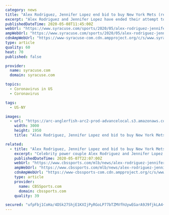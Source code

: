 ```yaml
---
category: news
title: "Alex Rodriguez, Jennifer Lopez end bid to buy New York Mets (report)"
excerpt: "Alex Rodriguez and Jennifer Lopez have ended their attempt to buy the Mets, according to Thornton McEnery of the New York Post. The power couple was reportedly exploring the possibility late last month but is no longer interested due to a series of obstacles that would make a potential sale difficult."
publishedDateTime: 2020-05-08T11:45:00Z
webUrl: "https://www.syracuse.com/sports/2020/05/alex-rodriguez-jennifer-lopez-end-bid-to-buy-new-york-mets-report.html"
ampWebUrl: "https://www.syracuse.com/sports/2020/05/alex-rodriguez-jennifer-lopez-end-bid-to-buy-new-york-mets-report.html?outputType=amp"
cdnAmpWebUrl: "https://www-syracuse-com.cdn.ampproject.org/c/s/www.syracuse.com/sports/2020/05/alex-rodriguez-jennifer-lopez-end-bid-to-buy-new-york-mets-report.html?outputType=amp"
type: article
quality: 60
heat: 70
published: false

provider:
  name: syracuse.com
  domain: syracuse.com

topics:
  - Coronavirus in US
  - Coronavirus

tags:
  - US-NY

images:
  - url: "https://arc-anglerfish-arc2-prod-advancelocal.s3.amazonaws.com/public/KTYCVWPQNBH5TLPRHIHCQ3RMKI.jpg"
    width: 3000
    height: 1950
    title: "Alex Rodriguez, Jennifer Lopez end bid to buy New York Mets (report)"

related:
  - title: "Alex Rodriguez, Jennifer Lopez end bid to buy New York Mets, report says"
    excerpt: "Celebrity power couple Alex Rodriguez and Jennifer Lopez have reportedly lost interest in becoming owners of the New York Mets, according to the New York Post. In an unsurprising development, part of the reason for this breakdown in talks reportedly happened because of stubbornness on the part of the Wilpons,"
    publishedDateTime: 2020-05-07T22:07:00Z
    webUrl: "https://www.cbssports.com/mlb/news/alex-rodriguez-jennifer-lopez-end-bid-to-buy-new-york-mets-report-says/"
    ampWebUrl: "https://www.cbssports.com/mlb/news/alex-rodriguez-jennifer-lopez-end-bid-to-buy-new-york-mets-report-says/amp/"
    cdnAmpWebUrl: "https://www-cbssports-com.cdn.ampproject.org/c/s/www.cbssports.com/mlb/news/alex-rodriguez-jennifer-lopez-end-bid-to-buy-new-york-mets-report-says/amp/"
    type: article
    provider:
      name: CBSSports.com
      domain: cbssports.com
    quality: 39

secured: "ufpFbj1CoHa/4DSk27ShjE1KXIjPyRGoLP77bTZMVfhUywEGarA9J9fjkLA4+IJKeie8L0ZEVjYqQX+dNhKXposjgbyAnma8SU5xCEYeMNldMLy6p3KioLzVTYWDrB0/fFm1n2nO6hlqo3NnQc99tmOLoJQrxEVHJAmIlSk3psqBj1vvR/u4tpAjbTYv9u9iP/fc5rlMu77Kvclr4M07leD6dCa1cM6XF9gts5bVUD9YV1Opcoanv0GUp0hghfTCp3DQdU7Yipt2q9GAD3DJiWaxfULSLR9hO7wy6GeFg7i1hl6TAw+IPhSCK3Q61s6ElN4Tcew8mueAZjmb29tQfgd9W5InmlUuIM28AkzDrs2ZlKUwfgnu4imyzbs6vQJ1q3RNDlj/I1eHaCysX/2CUsFL13brPEIxcEVhevzJr1gGaehEuyYOko7RTU2mXONcKTtrel0jnQUf4cfYEvJS7sYCdvr8M2x8tk3KUqIH8lw=;YumyTp36sFkOiYjHC6JZsQ=="
---
```


